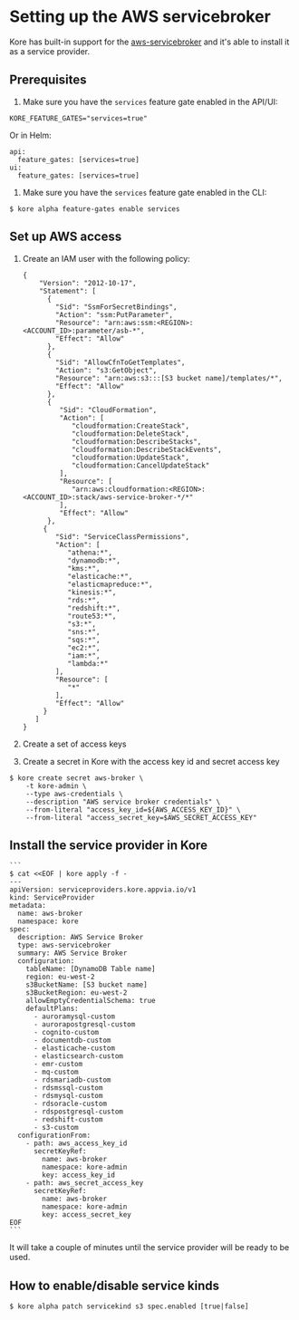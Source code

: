 # Setting up the AWS servicebroker

Kore has built-in support for the [aws-servicebroker](https://github.com/awslabs/aws-servicebroker) and it's able to install it as a service provider.

## Prerequisites

1. Make sure you have the `services` feature gate enabled in the API/UI:

```
KORE_FEATURE_GATES="services=true"
```

Or in Helm:

```
api:
  feature_gates: [services=true]
ui:
  feature_gates: [services=true]
```

1. Make sure you have the `services` feature gate enabled in the CLI:

```
$ kore alpha feature-gates enable services
```

## Set up AWS access

1. Create an IAM user with the following policy:

    ```
    {
        "Version": "2012-10-17",
        "Statement": [
          {
            "Sid": "SsmForSecretBindings",
            "Action": "ssm:PutParameter",
            "Resource": "arn:aws:ssm:<REGION>:<ACCOUNT_ID>:parameter/asb-*",
            "Effect": "Allow"
          },
          {
            "Sid": "AllowCfnToGetTemplates",
            "Action": "s3:GetObject",
            "Resource": "arn:aws:s3:::[S3 bucket name]/templates/*",
            "Effect": "Allow"
          },
          {
             "Sid": "CloudFormation",
             "Action": [
                "cloudformation:CreateStack",
                "cloudformation:DeleteStack",
                "cloudformation:DescribeStacks",
                "cloudformation:DescribeStackEvents",
                "cloudformation:UpdateStack",
                "cloudformation:CancelUpdateStack"
             ],
             "Resource": [
                "arn:aws:cloudformation:<REGION>:<ACCOUNT_ID>:stack/aws-service-broker-*/*"
             ],
             "Effect": "Allow"
          },
         {
            "Sid": "ServiceClassPermissions",
            "Action": [
               "athena:*",
               "dynamodb:*",
               "kms:*",
               "elasticache:*",
               "elasticmapreduce:*",
               "kinesis:*",
               "rds:*",
               "redshift:*",
               "route53:*",
               "s3:*",
               "sns:*",
               "sqs:*",
               "ec2:*",
               "iam:*",
               "lambda:*"
            ],
            "Resource": [
               "*"
            ],
            "Effect": "Allow"
         }
       ]
    }
    ```

1. Create a set of access keys

1. Create a secret in Kore with the access key id and secret access key

```
$ kore create secret aws-broker \
    -t kore-admin \
    --type aws-credentials \
    --description "AWS service broker credentials" \
    --from-literal "access_key_id=${AWS_ACCESS_KEY_ID}" \
    --from-literal "access_secret_key=$AWS_SECRET_ACCESS_KEY"
```

## Install the service provider in Kore

    ```
    $ cat <<EOF | kore apply -f -
    ---
    apiVersion: serviceproviders.kore.appvia.io/v1
    kind: ServiceProvider
    metadata:
      name: aws-broker
      namespace: kore
    spec:
      description: AWS Service Broker
      type: aws-servicebroker
      summary: AWS Service Broker
      configuration:
        tableName: [DynamoDB Table name]
        region: eu-west-2
        s3BucketName: [S3 bucket name]
        s3BucketRegion: eu-west-2
        allowEmptyCredentialSchema: true
        defaultPlans:
          - auroramysql-custom
          - aurorapostgresql-custom
          - cognito-custom
          - documentdb-custom
          - elasticache-custom
          - elasticsearch-custom
          - emr-custom
          - mq-custom
          - rdsmariadb-custom
          - rdsmssql-custom
          - rdsmysql-custom
          - rdsoracle-custom
          - rdspostgresql-custom
          - redshift-custom
          - s3-custom
      configurationFrom:
        - path: aws_access_key_id
          secretKeyRef:
            name: aws-broker
            namespace: kore-admin
            key: access_key_id
        - path: aws_secret_access_key
          secretKeyRef:
            name: aws-broker
            namespace: kore-admin
            key: access_secret_key
    EOF
    ```

It will take a couple of minutes until the service provider will be ready to be used.

## How to enable/disable service kinds

```
$ kore alpha patch servicekind s3 spec.enabled [true|false]
```

